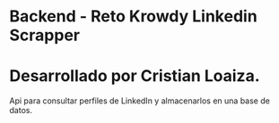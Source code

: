 # Backend - Reto Krowdy Linkedin Scrapper

# Desarrollado por Cristian Loaiza.

Api para consultar perfiles de LinkedIn y almacenarlos en una base de datos.

